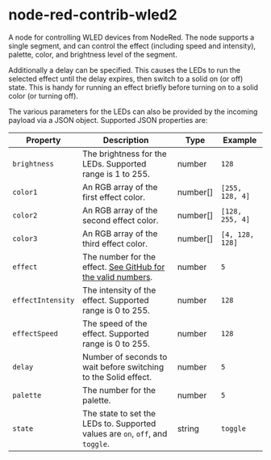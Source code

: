 # node-red-contrib-wled2

A node for controlling WLED devices from NodeRed. The node supports a single segment, and can control the effect (including speed and intensity), palette,
color, and brightness level of the segment.

Additionally a delay can be specified. This causes the LEDs to run the selected effect until the delay expires, then switch to a solid on (or off) state.
This is handy for running an effect briefly before turning on to a solid color (or turning off).

The various parameters for the LEDs can also be provided by the incoming payload via a JSON object. Supported JSON properties are:

| Property          | Description                                                                                                                                                       | Type     | Example         |
| ----------------- | ----------------------------------------------------------------------------------------------------------------------------------------------------------------- | -------- | --------------- |
| `brightness`      | The brightness for the LEDs. Supported range is 1 to 255.                                                                                                         | number   | `128`           |
| `color1`          | An RGB array of the first effect color.                                                                                                                           | number[] | `[255, 128, 4]` |
| `color2`          | An RGB array of the second effect color.                                                                                                                          | number[] | `[128, 255, 4]` |
| `color3`          | An RGB array of the third effect color.                                                                                                                           | number[] | `[4, 128, 128]` |
| `effect`          | The number for the effect. [See GitHub for the valid numbers](https://github.com/Aircoookie/WLED/blob/e57d5d86f3416a3c07587739f7e85cb6d09eb15b/wled00/FX.h#L103). | number   | `5`             |
| `effectIntensity` | The intensity of the effect. Supported range is 0 to 255.                                                                                                         | number   | `128`           |
| `effectSpeed`     | The speed of the effect. Supported range is 0 to 255.                                                                                                             | number   | `128`           |
| `delay`           | Number of seconds to wait before switching to the Solid effect.                                                                                                   | number   | `5`             |
| `palette`         | The number for the palette.                                                                                                                                       | number   | `5`             |
| `state`           | The state to set the LEDs to. Supported values are `on`, `off`, and `toggle`.                                                                                     | string   | `toggle`        |
